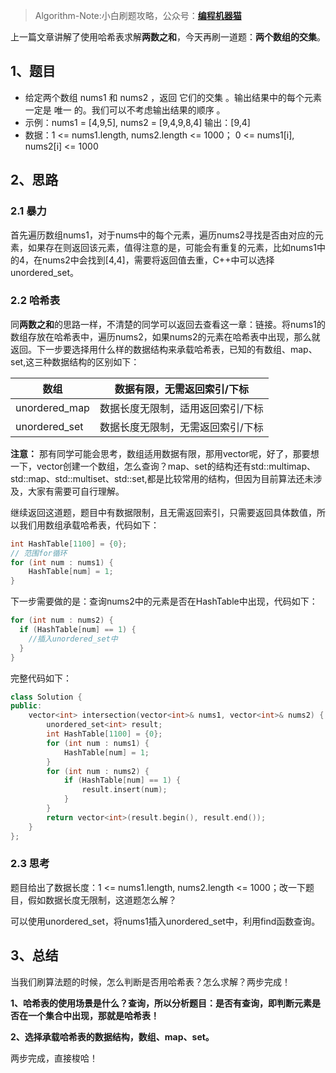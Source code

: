 >Algorithm-Note:小白刷题攻略，公众号：**[编程机器猫](#jump_8)**

上一篇文章讲解了使用哈希表求解**两数之和**，今天再刷一道题：**两个数组的交集**。

## 1、题目

- 给定两个数组 nums1 和 nums2 ，返回 它们的交集 。输出结果中的每个元素一定是 唯一 的。我们可以不考虑输出结果的顺序 。
- 示例：nums1 = [4,9,5], nums2 = [9,4,9,8,4]
输出：[9,4]
- 数据：1 <= nums1.length, nums2.length <= 1000；
0 <= nums1[i], nums2[i] <= 1000

## 2、思路

### 2.1 暴力

首先遍历数组nums1，对于nums中的每个元素，遍历nums2寻找是否由对应的元素，如果存在则返回该元素，值得注意的是，可能会有重复的元素，比如nums1中的4，在nums2中会找到[4,4]，需要将返回值去重，C++中可以选择unordered_set。

### 2.2 哈希表

同**两数之和**的思路一样，不清楚的同学可以返回去查看这一章：链接。将nums1的数组存放在哈希表中，遍历nums2，如果nums2的元素在哈希表中出现，那么就返回。下一步要选择用什么样的数据结构来承载哈希表，已知的有数组、map、set,这三种数据结构的区别如下：

| 数组    |  数据有限，无需返回索引/下标   |
| --- | --- |
|  unordered_map   | 数据长度无限制，适用返回索引/下标  |
|  unordered_set   | 数据长度无限制，无需返回索引/下标 |


**注意：**
那有同学可能会思考，数组适用数据有限，那用vector呢，好了，那要想一下，vector创建一个数组，怎么查询？map、set的结构还有std::multimap、std::map、std::multiset、std::set,都是比较常用的结构，但因为目前算法还未涉及，大家有需要可自行理解。

继续返回这道题，题目中有数据限制，且无需返回索引，只需要返回具体数值，所以我们用数组承载哈希表，代码如下：

```cpp
int HashTable[1100] = {0}; 
// 范围for循环
for (int num : nums1) { 
    HashTable[num] = 1;
}
```
下一步需要做的是：查询nums2中的元素是否在HashTable中出现，代码如下：
```cpp
for (int num : nums2) { 
  if (HashTable[num] == 1) {
    //插入unordered_set中
  }
}
```
完整代码如下：
```cpp
class Solution {
public:
    vector<int> intersection(vector<int>& nums1, vector<int>& nums2) {
        unordered_set<int> result; 
        int HashTable[1100] = {0}; 
        for (int num : nums1) { 
            HashTable[num] = 1;
        }
        for (int num : nums2) { 
            if (HashTable[num] == 1) {
                result.insert(num);
            }
        }
        return vector<int>(result.begin(), result.end());
    }
};
```
### 2.3 思考

题目给出了数据长度：1 <= nums1.length, nums2.length <= 1000；改一下题目，假如数据长度无限制，这道题怎么解？

可以使用unordered_set，将nums1插入unordered_set中，利用find函数查询。

## 3、总结

当我们刷算法题的时候，怎么判断是否用哈希表？怎么求解？两步完成！

**1、哈希表的使用场景是什么？查询，所以分析题目：是否有查询，即判断元素是否在一个集合中出现，那就是哈希表！**

**2、选择承载哈希表的数据结构，数组、map、set。**

两步完成，直接梭哈！